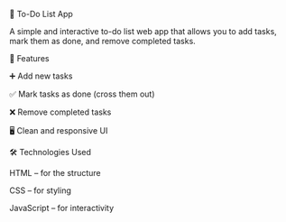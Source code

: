 📝 To-Do List App

A simple and interactive to-do list web app that allows you to add tasks, mark them as done, and remove completed tasks.

🚀 Features

➕ Add new tasks

✅ Mark tasks as done (cross them out)

❌ Remove completed tasks

🖥️ Clean and responsive UI

🛠️ Technologies Used

HTML – for the structure

CSS – for styling

JavaScript – for interactivity
